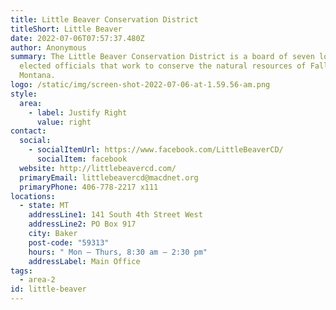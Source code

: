 ```yaml
---
title: Little Beaver Conservation District
titleShort: Little Beaver
date: 2022-07-06T07:57:37.480Z
author: Anonymous
summary: The Little Beaver Conservation District is a board of seven locally
  elected officials that work to conserve the natural resources of Fallon County
  Montana.
logo: /static/img/screen-shot-2022-07-06-at-1.59.56-am.png
style:
  area:
    - label: Justify Right
      value: right
contact:
  social:
    - socialItemUrl: https://www.facebook.com/LittleBeaverCD/
      socialItem: facebook
  website: http://littlebeavercd.com/
  primaryEmail: littlebeavercd@macdnet.org
  primaryPhone: 406-778-2217 x111
locations:
  - state: MT
    addressLine1: 141 South 4th Street West
    addressLine2: PO Box 917
    city: Baker
    post-code: "59313"
    hours: " Mon – Thurs, 8:30 am – 2:30 pm"
    addressLabel: Main Office
tags:
  - area-2
id: little-beaver
---
```

